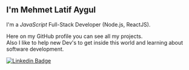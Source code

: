 ## I'm Mehmet Latif Aygul

I'm a _JavaScript_ Full-Stack Developer (Node.js, ReactJS).<br/>

Here on my GitHub profile you can see all my projects.  
Also I like to help new Dev's to get inside this world and learning about software development.

<a href="https://www.linkedin.com/in/mlatifaygul/"><img alt="Linkedin Badge" src="https://img.shields.io/badge/-Elias%20Gabriel-6633cc?style=flat-square&logo=Linkedin&logoColor=white&link=https://www.linkedin.com/in/mlatifaygul/"/></a>
